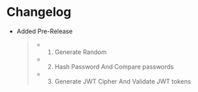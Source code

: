 # Changelog

- Added Pre-Release
  > - 1. Generate Random
  > - 2. Hash Password And Compare passwords
  > - 3. Generate JWT Cipher And Validate JWT tokens
